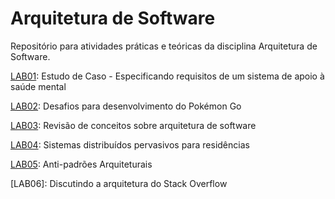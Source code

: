 # Arquitetura de Software

Repositório para atividades práticas e teóricas da disciplina Arquitetura de Software.

[LAB01](labs/lab-mentcare.md): Estudo de Caso - Especificando requisitos de um sistema de apoio à saúde mental

[LAB02](labs/lab-pokemon-go-arquitetura.md): Desafios para desenvolvimento do Pokémon Go

[LAB03](labs/lab-revisao-conceitos-arquitetura.md): Revisão de conceitos sobre arquitetura de software

[LAB04](labs/lab-sistemas-pervasivos-home-systems.md): Sistemas distribuídos pervasivos para residências

[LAB05](labs/lab-anti-padroes.md): Anti-padrões Arquiteturais 

[LAB06]: Discutindo a arquitetura do Stack Overflow


